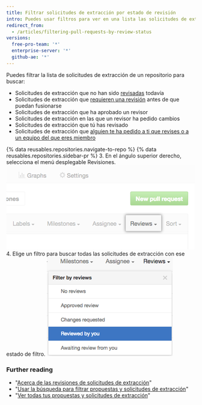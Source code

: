 ```yaml
---
title: Filtrar solicitudes de extracción por estado de revisión
intro: Puedes usar filtros para ver en una lista las solicitudes de extracción por estado de revisión y buscar las solicitudes de extracción que has revisado o que otras personas te han pedido que revises.
redirect_from:
  - /articles/filtering-pull-requests-by-review-status
versions:
  free-pro-team: '*'
  enterprise-server: '*'
  github-ae: '*'
---
```


Puedes filtrar la lista de solicitudes de extracción de un repositorio para buscar:
- Solicitudes de extracción que no han sido [revisadas](/articles/about-pull-request-reviews) todavía
- Solicitudes de extracción que [requieren una revisión](/github/administering-a-repository/about-protected-branches#require-pull-request-reviews-before-merging) antes de que puedan fusionarse
- Solicitudes de extracción que ha aprobado un revisor
- Solicitudes de extracción en las que un revisor ha pedido cambios
- Solicitudes de extracción que tú has revisado
- Solicitudes de extracción que [alguien te ha pedido a ti que revises o a un equipo del que eres miembro](/articles/requesting-a-pull-request-review)

{% data reusables.repositories.navigate-to-repo %}
{% data reusables.repositories.sidebar-pr %}
3. En el ángulo superior derecho, selecciona el menú desplegable Revisiones. ![Menú desplegable Revisiones en el menú de filtros sobre la lista de solicitudes de extracción](/assets/images/help/pull_requests/reviews-filter-dropdown.png)
4. Elige un filtro para buscar todas las solicitudes de extracción con ese estado de filtro. ![Lista de filtros en el menú desplegable Revisiones](/assets/images/help/pull_requests/pr-review-filters.png)

### Further reading

- "[Acerca de las revisiones de solicitudes de extracción](/articles/about-pull-request-reviews)"
- "[Usar la búsqueda para filtrar propuestas y solicitudes de extracción](/articles/using-search-to-filter-issues-and-pull-requests)"
- "[Ver todas tus propuestas y solicitudes de extracción](/articles/viewing-all-of-your-issues-and-pull-requests)"
